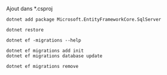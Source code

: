 Ajout dans *.csproj
````
dotnet add package Microsoft.EntityFrameworkCore.SqlServer
````

````
dotnet restore
````

````
dotnet ef -migrations --help
````

````
dotnet ef migrations add init
dotnet ef migrations database update
````

````
dotnet ef migrations remove
````